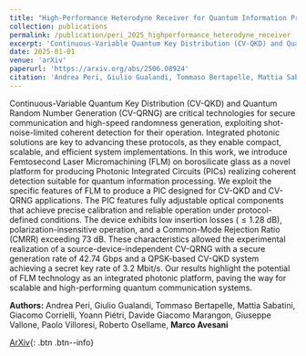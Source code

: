 ```yaml
---
title: "High-Performance Heterodyne Receiver for Quantum Information Processing in a Laser Written Integrated Photonic Platform"
collection: publications
permalink: /publication/peri_2025_highperformance_heterodyne_receiver
excerpt: 'Continuous-Variable Quantum Key Distribution (CV-QKD) and Quantum Random Number Generation (CV-QRNG) are critical technologies for secure communication and high-speed randomness generation, exploiting...' if len(self.abstract) > 200 else self.abstract
date: 2025-01-01
venue: 'arXiv'
paperurl: 'https://arxiv.org/abs/2506.08924'
citation: 'Andrea Peri, Giulio Gualandi, Tommaso Bertapelle, Mattia Sabatini, Giacomo Corrielli, Yoann Piétr..., "High-Performance Heterodyne Receiver for Quantum Information Processing in a Laser Written Integrated Photonic Platform", arXiv, (2025).'
---
```


Continuous-Variable Quantum Key Distribution (CV-QKD) and Quantum Random Number Generation (CV-QRNG) are critical technologies for secure communication and high-speed randomness generation, exploiting shot-noise-limited coherent detection for their operation. Integrated photonic solutions are key to advancing these protocols, as they enable compact, scalable, and efficient system implementations. In this work, we introduce Femtosecond Laser Micromachining (FLM) on borosilicate glass as a novel platform for producing Photonic Integrated Circuits (PICs) realizing coherent detection suitable for quantum information processing. We exploit the specific features of FLM to produce a PIC designed for CV-QKD and CV-QRNG applications. The PIC features fully adjustable optical components that achieve precise calibration and reliable operation under protocol-defined conditions. The device exhibits low insertion losses ($\leq 1.28$ dB), polarization-insensitive operation, and a Common-Mode Rejection Ratio (CMRR) exceeding 73 dB. These characteristics allowed the experimental realization of a source-device-independent CV-QRNG with a secure generation rate of 42.74 Gbps and a QPSK-based CV-QKD system achieving a secret key rate of 3.2 Mbit/s. Our results highlight the potential of FLM technology as an integrated photonic platform, paving the way for scalable and high-performing quantum communication systems.

**Authors:** Andrea Peri, Giulio Gualandi, Tommaso Bertapelle, Mattia Sabatini, Giacomo Corrielli, Yoann Piétri, Davide Giacomo Marangon, Giuseppe Vallone, Paolo Villoresi, Roberto Osellame, **Marco Avesani**


[ArXiv](https://arxiv.org/abs/2506.08924){: .btn .btn--info}
